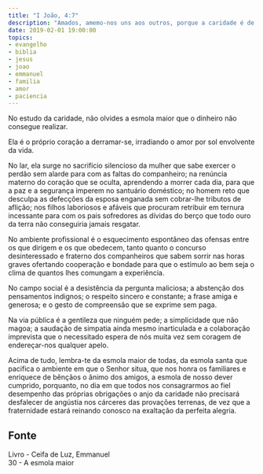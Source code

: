 ```yaml
---
title: "I João, 4:7"
description: "Amados, amemo-nos uns aos outros, porque a caridade é de Deus"
date: 2019-02-01 19:00:00
topics: 
- evangelho
- biblia
- jesus
- joao
- emmanuel
- familia
- amor
- paciencia
---
```


No estudo da caridade, não olvides a esmola maior que o dinheiro não consegue realizar.

Ela é o próprio coração a derramar-se, irradiando o amor por sol envolvente da vida.

No lar, ela surge no sacrifício silencioso da mulher que sabe exercer o perdão
sem alarde para com as faltas do companheiro; na renúncia materno do coração que
se oculta, aprendendo a morrer cada dia, para que a paz e a segurança imperem no
santuário doméstico; no homem reto que desculpa as defecções da esposa enganada
sem cobrar-lhe tributos de aflição; nos filhos laboriosos e afáveis que procuram
retribuir em ternura incessante para com os pais sofredores as dívidas do berço
que todo ouro da terra não conseguiria jamais resgatar.

No ambiente profissional é o esquecimento espontâneo das ofensas entre os que
dirigem e os que obedecem, tanto quanto o concurso desinteressado e fraterno dos
companheiros que sabem sorrir nas horas graves ofertando cooperação e bondade
para que o estímulo ao bem seja o clima de quantos lhes comungam a experiência.

No campo social é a desistência da pergunta maliciosa; a abstenção dos
pensamentos indignos; o respeito sincero e constante; a frase amiga e generosa;
e o gesto de compreensão que se exprime sem paga.

Na via pública é a gentileza que ninguém pede; a simplicidade que não magoa; a
saudação de simpatia ainda mesmo inarticulada e a colaboração imprevista que o
necessitado espera de nós muita vez sem coragem de endereçar-nos qualquer apelo.

Acima de tudo, lembra-te da esmola maior de todas, da esmola santa que pacifica
o ambiente em que o Senhor situa, que nos honra os familiares e enriquece de
bênçãos o ânimo dos amigos, a esmola de nosso dever cumprido, porquanto, no dia
em que todos nos consagrarmos ao fiel desempenho das próprias obrigações o anjo
da caridade não precisará desfalecer de angústia nos cárceres das provações
terrenas, de vez que a fraternidade estará reinando conosco na exaltação da
perfeita alegria.


## Fonte
Livro - Ceifa de Luz, Emmanuel  
30 - A esmola maior
